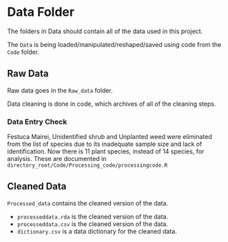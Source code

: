 # Data Folder

The folders in Data should contain all of the data used in this project. 

The `Data` is being loaded/manipulated/reshaped/saved using code from the `Code` folder. 

## Raw Data

Raw data goes in the `Raw_data` folder.

Data cleaning is done in code, which archives of all of the cleaning steps.


### Data Entry Check

Festuca Mairei, Unidentified shrub and Unplanted weed were eliminated from the list of species due to its inadequate sample size and lack of identification. 
Now there is 11 plant species, instead of 14 species, for analysis.
These are documented in `directory_root/Code/Processing_code/processingcode.R`


## Cleaned Data

`Processed_data` contains the cleaned version of the data. 


* `processeddata.rda` is the cleaned version of the data.
* `processeddata.csv` is the cleaned version of the data.
* `dictionary.csv` is a data dictionary for the cleaned data.
